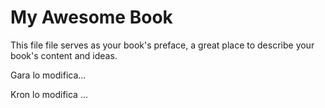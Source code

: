 # My Awesome Book

This file file serves as your book's preface, a great place to describe your book's content and ideas.

Gara lo modifica...

Kron lo modifica ...

